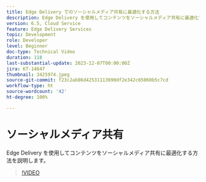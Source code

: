 ```yaml
---
title: Edge Delivery でのソーシャルメディア共有に最適化する方法
description: Edge Delivery を使用してコンテンツをソーシャルメディア共有に最適化する方法を説明します。
version: 6.5, Cloud Service
feature: Edge Delivery Services
topic: Development
role: Developer
level: Beginner
doc-type: Technical Video
duration: 118
last-substantial-update: 2023-12-07T00:00:00Z
jira: KT-14647
thumbnail: 3425974.jpeg
source-git-commit: f23c2ab86d42531113690df2e342c65060b5c7cd
workflow-type: ht
source-wordcount: '42'
ht-degree: 100%

---
```



# ソーシャルメディア共有

Edge Delivery を使用してコンテンツをソーシャルメディア共有に最適化する方法を説明します。

>[!VIDEO](https://video.tv.adobe.com/v/3425974/?learn=on)
